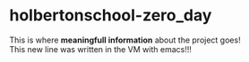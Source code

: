 # holbertonschool-zero_day
This is where **meaningfull information** about the project goes!  
This new line was written in the VM with emacs!!!